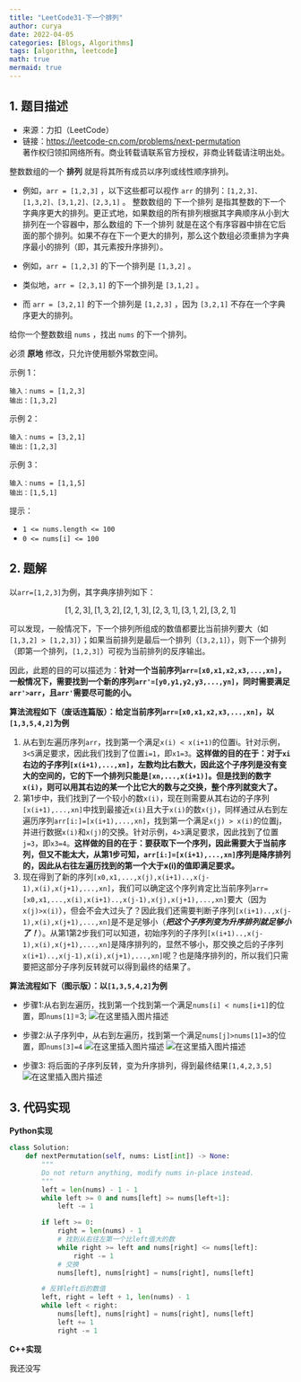 ```yaml
---
title: "LeetCode31-下一个排列"
author: curya
date: 2022-04-05
categories: [Blogs, Algorithms]
tags: [algorithm, leetcode]
math: true
mermaid: true
---
```


## 1. 题目描述
+ 来源：力扣（LeetCode）
+ 链接：https://leetcode-cn.com/problems/next-permutation \
著作权归领扣网络所有。商业转载请联系官方授权，非商业转载请注明出处。

整数数组的一个 __排列__  就是将其所有成员以序列或线性顺序排列。

+ 例如，`arr = [1,2,3]` ，以下这些都可以视作 `arr` 的排列：`[1,2,3]、[1,3,2]、[3,1,2]、[2,3,1]` 。
整数数组的 下一个排列 是指其整数的下一个字典序更大的排列。更正式地，如果数组的所有排列根据其字典顺序从小到大排列在一个容器中，那么数组的 下一个排列 就是在这个有序容器中排在它后面的那个排列。如果不存在下一个更大的排列，那么这个数组必须重排为字典序最小的排列（即，其元素按升序排列）。

+ 例如，`arr = [1,2,3]` 的下一个排列是 `[1,3,2]` 。
+ 类似地，`arr = [2,3,1]` 的下一个排列是 `[3,1,2]` 。
+ 而 `arr = [3,2,1]` 的下一个排列是 `[1,2,3]` ，因为 `[3,2,1]` 不存在一个字典序更大的排列。

给你一个整数数组 `nums` ，找出 `nums` 的下一个排列。

必须 __原地__ 修改，只允许使用额外常数空间。

示例 1：
```
输入：nums = [1,2,3]
输出：[1,3,2]
```

示例 2：
```
输入：nums = [3,2,1]
输出：[1,2,3]
```

示例 3：
```
输入：nums = [1,1,5]
输出：[1,5,1]
```

提示：
+ `1 <= nums.length <= 100`
+ `0 <= nums[i] <= 100`

## 2. 题解
以`arr=[1,2,3]`为例，其字典序排列如下：
```math
[1,2,3], [1,3,2],[2,1,3],[2,3,1],[3,1,2],[3,2,1]
```
可以发现，一般情况下，下一个排列所组成的数值都要比当前排列要大（如`[1,3,2] > [1,2,3]`）；如果当前排列是最后一个排列（`[3,2,1]`），则下一个排列（即第一个排列，`[1,2,3]`）可视为当前排列的反序输出。

因此，此题的目的可以描述为：__针对一个当前序列`arr=[x0,x1,x2,x3,...,xn]`，一般情况下，需要找到一个新的序列`arr'=[y0,y1,y2,y3,...,yn]`，同时需要满足`arr'>arr`，且`arr'`需要尽可能的小。__

__算法流程如下（废话连篇版）：给定当前序列`arr=[x0,x1,x2,x3,...,xn]`，以`[1,3,5,4,2]`为例__

1. 从右到左遍历序列`arr`，找到第一个满足`x(i) < x(i+1)`的位置i。针对示例，`3<5`满足要求，因此我们找到了位置`i=1`，即`x1=3`。__这样做的目的在于：对于`xi`右边的子序列`[x(i+1),...,xn]`，左数均比右数大，因此这个子序列是没有变大的空间的，它的下一个排列只能是`[xn,...,x(i+1)]`。但是找到的数字`x(i)`，则可以用其右边的某一个比它大的数与之交换，整个序列就变大了。__
2. 第1步中，我们找到了一个较小的数`x(i)`，现在则需要从其右边的子序列`[x(i+1),...,xn]`中找到最接近`x(i)`且大于`x(i)`的数`x(j)`，同样通过从右到左遍历序列`arr[i:]=[x(i+1),...,xn]`，找到第一个满足`x(j) > x(i)`的位置j，并进行数据`x(i)`和`x(j)`的交换。针对示例，`4>3`满足要求，因此找到了位置`j=3`，即`x3=4`。__这样做的目的在于：要获取下一个序列，因此需要大于当前序列，但又不能太大，从第1步可知，`arr[i:]=[x(i+1),...,xn]`序列是降序排列的，因此从右往左遍历找到的第一个大于x(i)的值即满足要求。__
3. 现在得到了新的序列`[x0,x1,...,x(j),x(i+1)..,x(j-1),x(i),x(j+1),...,xn]`，我们可以确定这个序列肯定比当前序列`arr=[x0,x1,...,x(i),x(i+1)..,x(j-1),x(j),x(j+1),...,xn]`要大（因为`x(j)>x(i)`），但会不会大过头了？因此我们还需要判断子序列`[x(i+1)..,x(j-1),x(i),x(j+1),...,xn]`是不是足够小（_**把这个子序列变为升序排列就足够小了！**_）。从第1第2步我们可以知道，初始序列的子序列`[x(i+1)..,x(j-1),x(i),x(j+1),...,xn]`是降序排列的，显然不够小，那交换之后的子序列`x(i+1)..,x(j-1),x(i),x(j+1),...,xn]`呢？也是降序排列的，所以我们只需要把这部分子序列反转就可以得到最终的结果了。

__算法流程如下（图示版）：以`[1,3,5,4,2]`为例__

+ 步骤1:从右到左遍历，找到第一个找到第一个满足`nums[i] < nums[i+1]`的位置，即`nums[1]`=3;
![在这里插入图片描述](https://img-blog.csdnimg.cn/61444fc14b6c418682668e5c4185c133.png?x-oss-process=image/watermark,type_d3F5LXplbmhlaQ,shadow_50,text_Q1NETiBAQ3VyeWE=,size_20,color_FFFFFF,t_70,g_se,x_16)


+ 步骤2:从子序列中，从右到左遍历，找到第一个满足`nums[j]>nums[1]=3`的位置，即`nums[3]=4`
![在这里插入图片描述](https://img-blog.csdnimg.cn/4f151021fd97445997973d9102b0ab10.png?x-oss-process=image/watermark,type_d3F5LXplbmhlaQ,shadow_50,text_Q1NETiBAQ3VyeWE=,size_20,color_FFFFFF,t_70,g_se,x_16)
![在这里插入图片描述](https://img-blog.csdnimg.cn/da34b3815a8a4783adfc234134aad288.png?x-oss-process=image/watermark,type_d3F5LXplbmhlaQ,shadow_50,text_Q1NETiBAQ3VyeWE=,size_20,color_FFFFFF,t_70,g_se,x_16)
+ 步骤3: 将后面的子序列反转，变为升序排列，得到最终结果`[1,4,2,3,5]`
![在这里插入图片描述](https://img-blog.csdnimg.cn/f5e5ace8d82846acaaee0104320f3c00.png?x-oss-process=image/watermark,type_d3F5LXplbmhlaQ,shadow_50,text_Q1NETiBAQ3VyeWE=,size_20,color_FFFFFF,t_70,g_se,x_16)

## 3. 代码实现
__Python实现__
```python
class Solution:
    def nextPermutation(self, nums: List[int]) -> None:
        """
        Do not return anything, modify nums in-place instead.
        """
        left = len(nums) - 1 - 1
        while left >= 0 and nums[left] >= nums[left+1]:
            left -= 1

        if left >= 0:
            right = len(nums) - 1
            # 找到从右往左第一个比left值大的数
            while right >= left and nums[right] <= nums[left]:
                right -= 1
            # 交换
            nums[left], nums[right] = nums[right], nums[left]

        # 反转left后的数值
        left, right = left + 1, len(nums) - 1
        while left < right:
            nums[left], nums[right] = nums[right], nums[left]
            left += 1
            right -= 1
```
__C++实现__

我还没写
